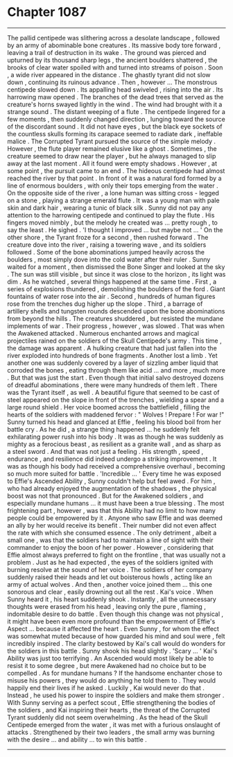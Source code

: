 
# Chapter 1087


---

The pallid centipede was slithering across a desolate landscape , followed by an army of abominable bone creatures . Its massive body tore forward , leaving a trail of destruction in its wake . The ground was pierced and upturned by its thousand sharp legs , the ancient boulders shattered , the brooks of clear water spoiled with and turned into streams of poison .
Soon , a wide river appeared in the distance . The ghastly tyrant did not slow down , continuing its ruinous advance . Then , however ...
The monstrous centipede slowed down .
Its appalling head swiveled , rising into the air . Its harrowing maw opened . The branches of the dead trees that served as the creature's horns swayed lightly in the wind .
The wind had brought with it a strange sound .
The distant weeping of a flute .
The centipede lingered for a few moments , then suddenly changed direction , lunging toward the source of the discordant sound . It did not have eyes , but the black eye sockets of the countless skulls forming its carapace seemed to radiate dark , ineffable malice .
The Corrupted Tyrant pursued the source of the simple melody . However , the flute player remained elusive like a ghost . Sometimes , the creature seemed to draw near the player , but he always managed to slip away at the last moment . All it found were empty shadows .
However , at some point , the pursuit came to an end .
The hideous centipede had almost reached the river by that point . In front of it was a natural ford formed by a line of enormous boulders , with only their tops emerging from the water . On the opposite side of the river , a lone human was sitting cross - legged on a stone , playing a strange emerald flute .
It was a young man with pale skin and dark hair , wearing a tunic of black silk .
Sunny did not pay any attention to the harrowing centipede and continued to play the flute . His fingers moved nimbly , but the melody he created was ... pretty rough , to say the least .
He sighed .
'I thought I improved ... but maybe not ... '
On the other shore , the Tyrant froze for a second , then rushed forward . The creature dove into the river , raising a towering wave , and its soldiers followed . Some of the bone abominations jumped heavily across the boulders , most simply dove into the cold water after their ruler .
Sunny waited for a moment , then dismissed the Bone Singer and looked at the sky . The sun was still visible , but since it was close to the horizon , its light was dim .
As he watched , several things happened at the same time .
First , a series of explosions thundered , demolishing the boulders of the ford . Giant fountains of water rose into the air . Second , hundreds of human figures rose from the trenches dug higher up the slope . Third , a barrage of artillery shells and tungsten rounds descended upon the bone abominations from beyond the hills .
The creatures shuddered , but resisted the mundane implements of war . Their progress , however , was slowed .
That was when the Awakened attacked .
Numerous enchanted arrows and magical projectiles rained on the soldiers of the Skull Centipede's army . This time , the damage was apparent .
A hulking creature that had just fallen into the river exploded into hundreds of bone fragments . Another lost a limb . Yet another one was suddenly covered by a layer of sizzling amber liquid that corroded the bones , eating through them like acid ... and more , much more .
But that was just the start . Even though that initial salvo destroyed dozens of dreadful abominations , there were many hundreds of them left .
There was the Tyrant itself , as well .
A beautiful figure that seemed to be cast of steel appeared on the slope in front of the trenches , wielding a spear and a large round shield . Her voice boomed across the battlefield , filling the hearts of the soldiers with maddened fervor :
" Wolves ! Prepare ! For war !"
Sunny turned his head and glanced at Effie , feeling his blood boil from her battle cry . As he did , a strange thing happened ... he suddenly felt exhilarating power rush into his body . It was as though he was suddenly as mighty as a ferocious beast , as resilient as a granite wall , and as sharp as a steel sword .
And that was not just a feeling . His strength , speed , endurance , and resilience did indeed undergo a striking improvement . It was as though his body had received a comprehensive overhaul , becoming so much more suited for battle .
'Incredible ... '
Every time he was exposed to Effie's Ascended Ability , Sunny couldn't help but feel awed . For him , who had already enjoyed the augmentation of the shadows , the physical boost was not that pronounced . But for the Awakened soldiers , and especially mundane humans ... it must have been a true blessing .
The most frightening part , however , was that this Ability had no limit to how many people could be empowered by it . Anyone who saw Effie and was deemed an ally by her would receive its benefit . Their number did not even affect the rate with which she consumed essence .
The only detriment , albeit a small one , was that the soldiers had to maintain a line of sight with their commander to enjoy the boon of her power . However , considering that Effie almost always preferred to fight on the frontline , that was usually not a problem .
Just as he had expected , the eyes of the soldiers ignited with burning resolve at the sound of her voice . The soldiers of her company suddenly raised their heads and let out boisterous howls , acting like an army of actual wolves .
And then , another voice joined them ... this one sonorous and clear , easily drowning out all the rest .
Kai's voice .
When Sunny heard it , his heart suddenly shook . Instantly , all the unnecessary thoughts were erased from his head , leaving only the pure , flaming , indomitable desire to do battle .
Even though this change was not physical , it might have been even more profound than the empowerment of Effie's Aspect ... because it affected the heart . Even Sunny , for whom the effect was somewhat muted because of how guarded his mind and soul were , felt incredibly inspired . The clarity bestowed by Kai's call would do wonders for the soldiers in this battle .
Sunny shook his head slightly .
'Scary ... '
Kai's Ability was just too terrifying . An Ascended would most likely be able to resist it to some degree , but mere Awakened had no choice but to be compelled . As for mundane humans ? If the handsome enchanter chose to misuse his powers , they would do anything he told them to . They would happily end their lives if he asked .
Luckily , Kai would never do that . Instead , he used his power to inspire the soldiers and make them stronger .
With Sunny serving as a perfect scout , Effie strengthening the bodies of the soldiers , and Kai inspiring their hearts , the threat of the Corrupted Tyrant suddenly did not seem overwhelming .
As the head of the Skull Centipede emerged from the water , it was met with a furious onslaught of attacks .
Strengthened by their two leaders , the small army was burning with the desire ... and ability ... to win this battle .

---

